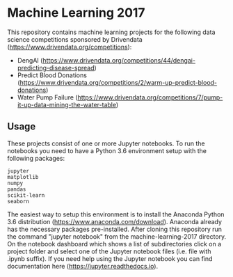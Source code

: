 # Machine Learning 2017

This repository contains machine learning projects for the following data science competitions sponsored by Drivendata (https://www.drivendata.org/competitions):

* DengAI (https://www.drivendata.org/competitions/44/dengai-predicting-disease-spread)
* Predict Blood Donations (https://www.drivendata.org/competitions/2/warm-up-predict-blood-donations)
* Water Pump Failure (https://www.drivendata.org/competitions/7/pump-it-up-data-mining-the-water-table)

## Usage
These projects consist of one or more Jupyter notebooks. To run the notebooks you need to have a Python 3.6 environment setup with the following packages:

	jupyter
	matplotlib
	numpy
	pandas
	scikit-learn
	seaborn

The easiest way to setup this environment is to install the Anaconda Python 3.6 distribution (https://www.anaconda.com/download). Anaconda already has the necessary packages pre-installed. After cloning this repository run the command "jupyter notebook" from the machine-learning-2017 directory. On the notebook dashboard which shows a list of subdirectories click on a project folder and select one of the Jupyter notebook files (i.e. file with .ipynb suffix). If you need help using the Jupyter notebook you can find documentation here (https://jupyter.readthedocs.io).
